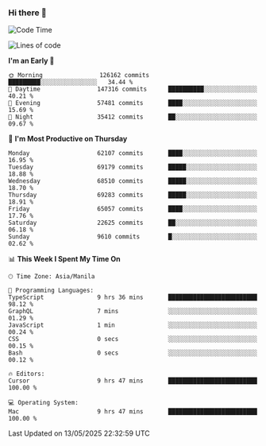 ### Hi there 👋

<!--START_SECTION:waka-->
![Code Time](http://img.shields.io/badge/Code%20Time-6%2C040%20hrs%2023%20mins-blue)

![Lines of code](https://img.shields.io/badge/From%20Hello%20World%20I%27ve%20Written-130.4%20million%20lines%20of%20code-blue)

**I'm an Early 🐤** 

```text
🌞 Morning                126162 commits      █████████░░░░░░░░░░░░░░░░   34.44 % 
🌆 Daytime                147316 commits      ██████████░░░░░░░░░░░░░░░   40.21 % 
🌃 Evening                57481 commits       ████░░░░░░░░░░░░░░░░░░░░░   15.69 % 
🌙 Night                  35412 commits       ██░░░░░░░░░░░░░░░░░░░░░░░   09.67 % 
```
📅 **I'm Most Productive on Thursday** 

```text
Monday                   62107 commits       ████░░░░░░░░░░░░░░░░░░░░░   16.95 % 
Tuesday                  69179 commits       █████░░░░░░░░░░░░░░░░░░░░   18.88 % 
Wednesday                68510 commits       █████░░░░░░░░░░░░░░░░░░░░   18.70 % 
Thursday                 69283 commits       █████░░░░░░░░░░░░░░░░░░░░   18.91 % 
Friday                   65057 commits       ████░░░░░░░░░░░░░░░░░░░░░   17.76 % 
Saturday                 22625 commits       ██░░░░░░░░░░░░░░░░░░░░░░░   06.18 % 
Sunday                   9610 commits        █░░░░░░░░░░░░░░░░░░░░░░░░   02.62 % 
```


📊 **This Week I Spent My Time On** 

```text
🕑︎ Time Zone: Asia/Manila

💬 Programming Languages: 
TypeScript               9 hrs 36 mins       █████████████████████████   98.12 % 
GraphQL                  7 mins              ░░░░░░░░░░░░░░░░░░░░░░░░░   01.29 % 
JavaScript               1 min               ░░░░░░░░░░░░░░░░░░░░░░░░░   00.24 % 
CSS                      0 secs              ░░░░░░░░░░░░░░░░░░░░░░░░░   00.15 % 
Bash                     0 secs              ░░░░░░░░░░░░░░░░░░░░░░░░░   00.12 % 

🔥 Editors: 
Cursor                   9 hrs 47 mins       █████████████████████████   100.00 % 

💻 Operating System: 
Mac                      9 hrs 47 mins       █████████████████████████   100.00 % 
```


 Last Updated on 13/05/2025 22:32:59 UTC
<!--END_SECTION:waka-->


<!--
**rad182/rad182** is a ✨ _special_ ✨ repository because its `README.md` (this file) appears on your GitHub profile.

Here are some ideas to get you started:

- 🔭 I’m currently working on ...
- 🌱 I’m currently learning ...
- 👯 I’m looking to collaborate on ...
- 🤔 I’m looking for help with ...
- 💬 Ask me about ...
- 📫 How to reach me: ...
- 😄 Pronouns: ...
- ⚡ Fun fact: ...
-->
